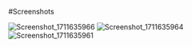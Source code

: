 #Screenshots

![Screenshot_1711635966](https://github.com/bekir7/TodoApp/assets/49992321/14c43f01-233f-4565-8cf9-75a3f102bd43)
![Screenshot_1711635964](https://github.com/bekir7/TodoApp/assets/49992321/5c233bb5-912a-4e40-8649-a488bd27f8e8)
![Screenshot_1711635961](https://github.com/bekir7/TodoApp/assets/49992321/92f24911-426e-4bf9-b001-35b8d7665f9f)
